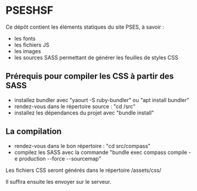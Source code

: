 # PSESHSF

Ce dépôt contient les éléments statiques du site PSES, à savoir :
- les fonts
- les fichiers JS
- les images
- les sources SASS permettant de générer les feuilles de styles CSS


Prérequis pour compiler les CSS à partir des SASS
-------------------------------------------------
- installez bundler avec "yaourt -S ruby-bundler" ou "apt install bundler"
- rendez-vous dans le répertoire source : "cd /src"
- installez les dépendances du projet avec "bundle install"

La compilation
--------------
- rendez-vous dans le bon répertoire : "cd src/compass"
- compilez les SASS avec la commande "bundle exec compass compile -e production --force --sourcemap"

Les fichiers CSS seront générés dans le répertoire /assets/css/

Il suffira ensuite les envoyer sur le serveur.